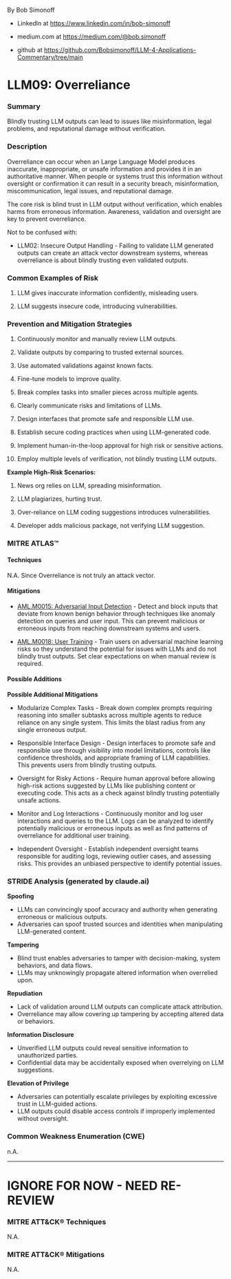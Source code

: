 By Bob Simonoff

- LinkedIn at https://www.linkedin.com/in/bob-simonoff

- medium.com at https://medium.com/@bob.simonoff

- github at https://github.com/Bobsimonoff/LLM-4-Applications-Commentary/tree/main


# LLM09: Overreliance

### Summary

Blindly trusting LLM outputs can lead to issues like misinformation, legal problems, and reputational damage without verification.

### Description

Overreliance can occur when an Large Language Model produces inaccurate, inappropriate, or unsafe information and provides it in an authoritative manner. When people or systems trust this information without oversight or confirmation it can result in a security breach, misinformation, miscommunication, legal issues, and reputational damage.

The core risk is blind trust in LLM output without verification, which enables harms from erroneous information. Awareness, validation and oversight are key to prevent overreliance.

Not to be confused with:
- LLM02: Insecure Output Handling - Failing to validate LLM generated outputs can create an attack vector downstream systems, whereas overreliance is about blindly trusting even validated outputs.


### Common Examples of Risk

1. LLM gives inaccurate information confidently, misleading users. 

2. LLM suggests insecure code, introducing vulnerabilities.


### Prevention and Mitigation Strategies

1. Continuously monitor and manually review LLM outputs.

2. Validate outputs by comparing to trusted external sources.

3. Use automated validations against known facts.

4. Fine-tune models to improve quality. 

5. Break complex tasks into smaller pieces across multiple agents.

6. Clearly communicate risks and limitations of LLMs.

7. Design interfaces that promote safe and responsible LLM use.

8. Establish secure coding practices when using LLM-generated code.

9. Implement human-in-the-loop approval for high risk or sensitive actions. 

10. Employ multiple levels of verification, not blindly trusting LLM outputs.

**Example High-Risk Scenarios:**

1. News org relies on LLM, spreading misinformation.

2. LLM plagiarizes, hurting trust.

3. Over-reliance on LLM coding suggestions introduces vulnerabilities. 

4. Developer adds malicious package, not verifying LLM suggestion.



### MITRE ATLAS™ 

#### Techniques

N.A. Since Overreliance is not truly an attack vector.

#### Mitigations

- [AML.M0015: Adversarial Input Detection](/mitigations/AML.M0015) - Detect and block inputs that deviate from known benign behavior through techniques like anomaly detection on queries and user input. This can prevent malicious or erroneous inputs from reaching downstream systems and users.

- [AML.M0018: User Training](/mitigations/AML.M0018) - Train users on adversarial machine learning risks so they understand the potential for issues with LLMs and do not blindly trust outputs. Set clear expectations on when manual review is required.

#### Possible Additions

**Possible Additional Mitigations** 

- Modularize Complex Tasks - Break down complex prompts requiring reasoning into smaller subtasks across multiple agents to reduce reliance on any single system. This limits the blast radius from any single erroneous output.

- Responsible Interface Design - Design interfaces to promote safe and responsible use through visibility into model limitations, controls like confidence thresholds, and appropriate framing of LLM capabilities. This prevents users from blindly trusting outputs.

- Oversight for Risky Actions - Require human approval before allowing high-risk actions suggested by LLMs like publishing content or executing code. This acts as a check against blindly trusting potentially unsafe actions.

- Monitor and Log Interactions - Continuously monitor and log user interactions and queries to the LLM. Logs can be analyzed to identify potentially malicious or erroneous inputs as well as find patterns of overreliance for additional user training.

- Independent Oversight - Establish independent oversight teams responsible for auditing logs, reviewing outlier cases, and assessing risks. This provides an unbiased perspective to identify potential issues.


### STRIDE Analysis (generated by claude.ai)

**Spoofing**

- LLMs can convincingly spoof accuracy and authority when generating erroneous or malicious outputs.
- Adversaries can spoof trusted sources and identities when manipulating LLM-generated content.

**Tampering**

- Blind trust enables adversaries to tamper with decision-making, system behaviors, and data flows.
- LLMs may unknowingly propagate altered information when overrelied upon.

**Repudiation** 

- Lack of validation around LLM outputs can complicate attack attribution.
- Overreliance may allow covering up tampering by accepting altered data or behaviors.

**Information Disclosure**

- Unverified LLM outputs could reveal sensitive information to unauthorized parties.
- Confidential data may be accidentally exposed when overrelying on LLM suggestions.

**Elevation of Privilege** 

- Adversaries can potentially escalate privileges by exploiting excessive trust in LLM-guided actions.
- LLM outputs could disable access controls if improperly implemented without oversight.


### Common Weakness Enumeration (CWE)
n.A.



---

# IGNORE FOR NOW - NEED RE-REVIEW


### MITRE ATT&CK® Techniques

N.A.

### MITRE ATT&CK® Mitigations

N.A.



